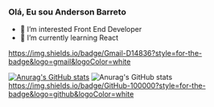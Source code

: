 ### Olá, Eu sou Anderson Barreto
- 👀 I’m interested Front End Developer
- 🌱 I’m currently learning React

https://img.shields.io/badge/Gmail-D14836?style=for-the-badge&logo=gmail&logoColor=white

[![Anurag's GitHub stats](https://github-readme-stats.vercel.app/api?username=andersonDias89)](https://github.com/anuraghazra/github-readme-stats)
![Anurag's GitHub stats](https://github-readme-stats.vercel.app/api?username=andersonDias89&show_icons=true&theme=radical)
https://img.shields.io/badge/GitHub-100000?style=for-the-badge&logo=github&logoColor=white




